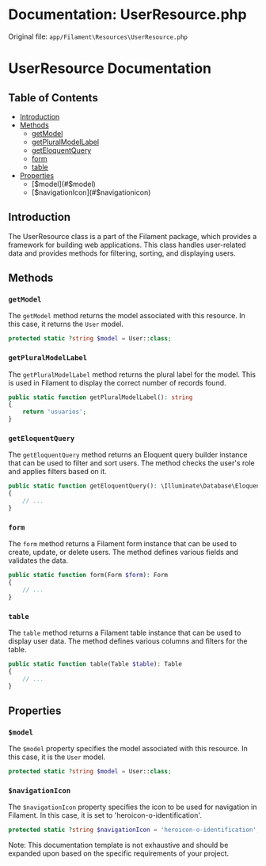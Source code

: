# Documentation: UserResource.php

Original file: `app/Filament\Resources\UserResource.php`

# UserResource Documentation

## Table of Contents

* [Introduction](#introduction)
* [Methods](#methods)
	+ [getModel](#getmodel)
	+ [getPluralModelLabel](#getpluralmodellabel)
	+ [getEloquentQuery](#geteloquentquery)
	+ [form](#form)
	+ [table](#table)
* [Properties](#properties)
	+ [$model](#$model)
	+ [$navigationIcon](#$navigationicon)

## Introduction

The UserResource class is a part of the Filament package, which provides a framework for building web applications. This class handles user-related data and provides methods for filtering, sorting, and displaying users.

## Methods

### `getModel`

The `getModel` method returns the model associated with this resource. In this case, it returns the `User` model.

```php
protected static ?string $model = User::class;
```

### `getPluralModelLabel`

The `getPluralModelLabel` method returns the plural label for the model. This is used in Filament to display the correct number of records found.

```php
public static function getPluralModelLabel(): string
{
    return 'usuarios';
}
```

### `getEloquentQuery`

The `getEloquentQuery` method returns an Eloquent query builder instance that can be used to filter and sort users. The method checks the user's role and applies filters based on it.

```php
public static function getEloquentQuery(): \Illuminate\Database\Eloquent\Builder
{
    // ...
}
```

### `form`

The `form` method returns a Filament form instance that can be used to create, update, or delete users. The method defines various fields and validates the data.

```php
public static function form(Form $form): Form
{
    // ...
}
```

### `table`

The `table` method returns a Filament table instance that can be used to display user data. The method defines various columns and filters for the table.

```php
public static function table(Table $table): Table
{
    // ...
}
```

## Properties

### `$model`

The `$model` property specifies the model associated with this resource. In this case, it is the `User` model.

```php
protected static ?string $model = User::class;
```

### `$navigationIcon`

The `$navigationIcon` property specifies the icon to be used for navigation in Filament. In this case, it is set to 'heroicon-o-identification'.

```php
protected static ?string $navigationIcon = 'heroicon-o-identification';
```

Note: This documentation template is not exhaustive and should be expanded upon based on the specific requirements of your project.